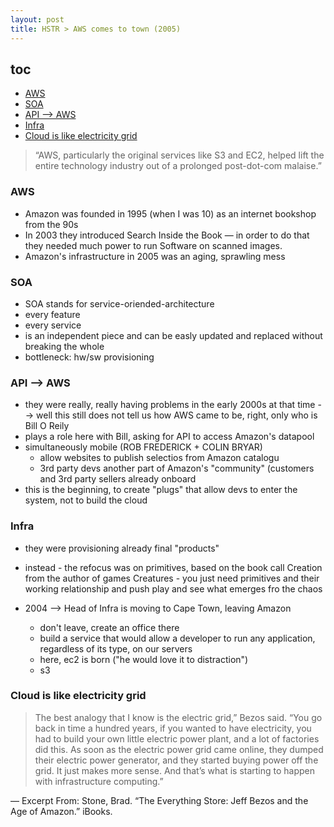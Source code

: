```yaml
---
layout: post
title: HSTR > AWS comes to town (2005)
---
```

## toc
<!-- TOC -->

- [AWS](#aws)
- [SOA](#soa)
- [API --> AWS](#api----aws)
- [Infra](#infra)
- [Cloud is like electricity grid](#cloud-is-like-electricity-grid)

<!-- /TOC -->

> “AWS, particularly the original services like S3 and EC2, helped lift the entire technology industry out of a prolonged post-dot-com malaise.”


### AWS 
* Amazon was founded in 1995 (when I was 10) as an internet bookshop from the 90s
* In 2003 they introduced Search Inside the Book — in order to do that they needed much power to run Software on scanned images. 
* Amazon's infrastructure in 2005 was an aging, sprawling mess
	
### SOA
* SOA stands for service-oriended-architecture
* every feature
* every service
* is an independent piece and can be easly updated and replaced without breaking the whole
* bottleneck: hw/sw provisioning
	
### API --> AWS
* they were really, really having problems in the early 2000s at that time --> well this still does not tell us how AWS came to be, right, only who is Bill O Reily
* plays a role here with Bill, asking for API to access Amazon's datapool
* simultaneously mobile (ROB FREDERICK + COLIN BRYAR)
	* allow websites to publish selectios from Amazon catalogu
	* 3rd party devs another part of Amazon's "community" (customers and 3rd party sellers already onboard
* this is the beginning, to create "plugs" that allow devs to enter the system, not to build the cloud
	
### Infra
* they were provisioning already final "products"
* instead - the refocus was on primitives, based on the book call Creation from the author of games Creatures - you just need primitives and their working relationship and push play and see what emerges fro the chaos

* 2004 --> Head of Infra is moving to Cape Town, leaving Amazon
    * don't leave, create an office there
    * build a service that would allow a developer to run any application, regardless of its type, on our servers
    * here, ec2 is born ("he would love it to distraction")
    * s3

### Cloud is like electricity grid
>The best analogy that I know is the electric grid,” Bezos said. “You go back in time a hundred years, if you wanted to have electricity, you had to build your own little electric power plant, and a lot of factories did this. As soon as the electric power grid came online, they dumped their electric power generator, and they started buying power off the grid. It just makes more sense. And that’s what is starting to happen with infrastructure computing.”

— Excerpt From: Stone, Brad. “The Everything Store: Jeff Bezos and the Age of Amazon.” iBooks. 